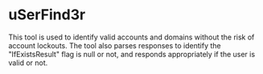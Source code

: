 # uSerFind3r
This tool is used to identify  valid accounts and domains without the risk of account lockouts. The tool also parses responses to identify the "IfExistsResult" flag is null or not, and responds appropriately if the user is valid or not.
